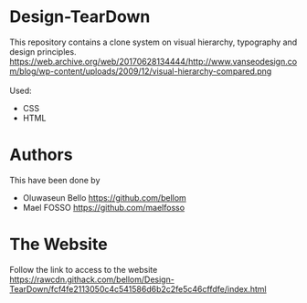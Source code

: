 # Design-TearDown

This repository contains a clone system on visual hierarchy, typography and design principles.
https://web.archive.org/web/20170628134444/http://www.vanseodesign.com/blog/wp-content/uploads/2009/12/visual-hierarchy-compared.png
<br><br>
Used:
* CSS
* HTML

# Authors
This have been done by
* Oluwaseun Bello https://github.com/bellom
* Mael FOSSO https://github.com/maelfosso

# The Website
Follow the link to access to the website https://rawcdn.githack.com/bellom/Design-TearDown/fcf4fe2113050c4c541586d6b2c2fe5c46cffdfe/index.html
